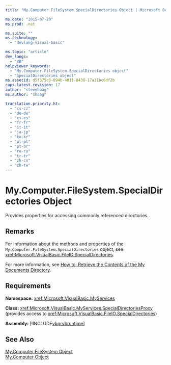 ```yaml
---
title: "My.Computer.FileSystem.SpecialDirectories Object | Microsoft Docs"

ms.date: "2015-07-20"
ms.prod: .net

ms.suite: ""
ms.technology: 
  - "devlang-visual-basic"

ms.topic: "article"
dev_langs: 
  - "VB"
helpviewer_keywords: 
  - "My.Computer.FileSystem.SpecialDirectories object"
  - "SpecialDirectories object"
ms.assetid: d5f375c3-094b-4011-8438-17a31bc6df2b
caps.latest.revision: 17
author: "stevehoag"
ms.author: "shoag"

translation.priority.ht: 
  - "cs-cz"
  - "de-de"
  - "es-es"
  - "fr-fr"
  - "it-it"
  - "ja-jp"
  - "ko-kr"
  - "pl-pl"
  - "pt-br"
  - "ru-ru"
  - "tr-tr"
  - "zh-cn"
  - "zh-tw"
---
```

# My.Computer.FileSystem.SpecialDirectories Object
Provides properties for accessing commonly referenced directories.  
  
## Remarks  
 For information about the methods and properties of the `My.Computer.FileSystem.SpecialDirectories` object, see <xref:Microsoft.VisualBasic.FileIO.SpecialDirectories>.  
  
 For more information, see [How to: Retrieve the Contents of the My Documents Directory](../../../visual-basic/developing-apps/programming/drives-directories-files/how-to-retrieve-the-contents-of-the-my-documents-directory.md).  
  
## Requirements  
 **Namespace:** <xref:Microsoft.VisualBasic.MyServices>  
  
 **Class:** <xref:Microsoft.VisualBasic.MyServices.SpecialDirectoriesProxy> (provides access to <xref:Microsoft.VisualBasic.FileIO.SpecialDirectories>)  
  
 **Assembly:** [!INCLUDE[vbprvbruntime](../../../visual-basic/language-reference/objects/includes/vbprvbruntime_md.md)]  
  
## See Also  
 [My.Computer.FileSystem Object](../../../visual-basic/language-reference/objects/my-computer-filesystem-object.md)   
 [My.Computer Object](../../../visual-basic/language-reference/objects/my-computer-object.md)
